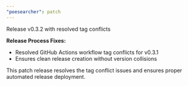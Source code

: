 ```yaml
---
"poesearcher": patch
---
```


Release v0.3.2 with resolved tag conflicts

**Release Process Fixes:**
- Resolved GitHub Actions workflow tag conflicts for v0.3.1
- Ensures clean release creation without version collisions

This patch release resolves the tag conflict issues and ensures proper automated release deployment.